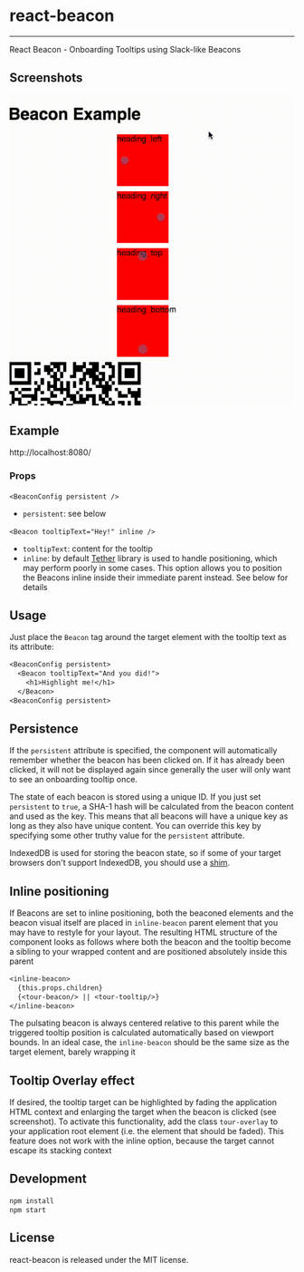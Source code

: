 # react-beacon
---

React Beacon - Onboarding Tooltips using Slack-like Beacons

## Screenshots

<img src="https://raw.githubusercontent.com/salsita/react-beacon/master/assets/react-beacon.gif" width="600"/>

## Example

http://localhost:8080/

### Props

`<BeaconConfig persistent />`

* `persistent`: see below

`<Beacon tooltipText="Hey!" inline />`

* `tooltipText`: content for the tooltip
* `inline`: by default [Tether](http://tether.io/) library is used to handle positioning, which may perform poorly in some cases. This option allows you to position the Beacons inline inside their immediate parent instead. See below for details

## Usage

Just place the `Beacon` tag around the target element with the tooltip text as its attribute:

```JSX
<BeaconConfig persistent>
  <Beacon tooltipText="And you did!">
    <h1>Highlight me!</h1>
  </Beacon>
<BeaconConfig persistent>
```

## Persistence

If the `persistent` attribute is specified, the component will automatically remember whether the beacon has been
clicked on. If it has already been clicked, it will not be displayed again since generally the user will only want
to see an onboarding tooltip once.

The state of each beacon is stored using a unique ID. If you just set `persistent` to `true`, a SHA-1 hash will
be calculated from the beacon content and used as the key. This means that all beacons will have a unique key as
long as they also have unique content. You can override this key by specifying some other truthy value for
the `persistent` attribute.

IndexedDB is used for storing the beacon state, so if some of your target browsers don't support IndexedDB,
you should use a [shim](https://github.com/axemclion/IndexedDBShim).

## Inline positioning
If Beacons are set to inline positioning, both the beaconed elements and the beacon visual itself are placed in `inline-beacon` parent element that you may have to restyle for your layout. The resulting HTML structure of the component looks as follows where both the beacon and the tooltip become a sibling to your wrapped content and are positioned absolutely inside this parent

```JSX
<inline-beacon>
  {this.props.children}
  {<tour-beacon/> || <tour-tooltip/>}
</inline-beacon>
```

The pulsating beacon is always centered relative to this parent while the triggered tooltip position is calculated automatically based on viewport bounds. In an ideal case, the `inline-beacon` should be the same size as the target element, barely wrapping it

## Tooltip Overlay effect

If desired, the tooltip target can be highlighted by fading the application HTML context and enlarging the target when
the beacon is clicked (see screenshot). To activate this functionality, add the class `tour-overlay` to
your application root element (i.e. the element that should be faded). This feature does not work with the inline option, because the target cannot escape its stacking context

## Development

```
npm install
npm start
```

## License

react-beacon is released under the MIT license.
